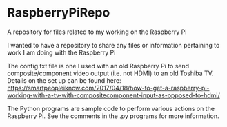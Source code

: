 # RaspberryPiRepo
A repository for files related to my working on the Raspberry Pi

I wanted to have a repository to share any files or information pertaining to work I am doing with the Raspberry Pi

The config.txt file is one I used with an old Raspberry Pi to send composite/component video output (i.e. not HDMI) to an old Toshiba TV. Details on the set up can be found here: https://smartpeopleiknow.com/2017/04/18/how-to-get-a-raspberry-pi-working-with-a-tv-with-compositecomponent-input-as-opposed-to-hdmi/

The Python programs are sample code to perform various actions on the Raspberry Pi. See the comments in the .py programs for more information.
